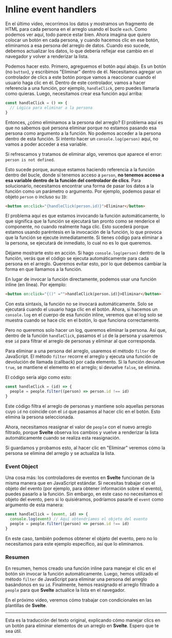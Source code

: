 # Inline event handlers

En el último video, recorrimos los datos y mostramos un fragmento de HTML para cada persona en el arreglo usando el bucle `each`. Como podemos ver aquí, todo parece estar bien. Ahora imagina que quiero colocar un botón en cada persona, y cuando hacemos clic en ese botón, eliminamos a esa persona del arreglo de datos. Cuando eso sucede, debemos actualizar los datos, lo que debería reflejar ese cambio en el navegador y volver a renderizar la lista.

Podemos hacer esto. Primero, agreguemos el botón aquí abajo. Es un botón (no `button`), y escribimos "Eliminar" dentro de él. Necesitamos agregar un controlador de clics a este botón porque vamos a reaccionar cuando el usuario haga clic en él. Dentro de este controlador, vamos a hacer referencia a una función, por ejemplo, `handleClick`, pero puedes llamarla como quieras. Luego, necesitamos crear esa función aquí arriba:

```javascript
const handleClick = () => {
  // Lógica para eliminar a la persona
}
```

Entonces, ¿cómo eliminamos a la persona del arreglo? El problema aquí es que no sabemos qué persona eliminar porque no estamos pasando esa persona como argumento a la función. No podemos acceder a la persona dentro de esta función. Si intento hacer un `console.log(person)` aquí, no vamos a poder acceder a esa variable.

Si refrescamos y tratamos de eliminar algo, veremos que aparece el error: `person is not defined`.

Esto sucede porque, aunque estamos haciendo referencia a la función dentro del bucle, donde sí tenemos acceso a `person`, **no tenemos acceso a esa variable dentro de la función del controlador de clics**. Para solucionarlo, necesitamos encontrar una forma de pasar los datos a la función como un parámetro o argumento. Por ejemplo, podemos pasar el objeto `person` o incluso su `ID`:

```html
<button on:click="{handleClick(person.id)}">Eliminar</button>
```

El problema aquí es que estamos invocando la función automáticamente, lo que significa que la función se ejecutará tan pronto como se renderice el componente, no cuando realmente haga clic. Esto sucederá porque estamos usando paréntesis en la invocación de la función, lo que provoca que la función se ejecute inmediatamente. Si tienes código para eliminar a la persona, se ejecutará de inmediato, lo cual no es lo que queremos.

Déjame mostrarte esto en acción. Si hago `console.log(person)` dentro de la función, verás que el código se ejecuta automáticamente para cada persona en el arreglo. Queremos evitar esto, por lo que debemos cambiar la forma en que llamamos a la función.

En lugar de invocar la función directamente, podemos usar una función inline (en línea). Por ejemplo:

```html
<button on:click="{()" ="">handleClick(person.id)}>Eliminar</button>
```

Con esta sintaxis, la función no se invocará automáticamente. Solo se ejecutará cuando el usuario haga clic en el botón. Ahora, si hacemos un `console.log` en el cuerpo de esa función inline, veremos que el log solo se muestra cuando se hace clic en el botón, lo que funciona correctamente.

Pero no queremos solo hacer un log, queremos eliminar la persona. Así que, dentro de la función `handleClick`, pasamos el `id` de la persona y usaremos ese `id` para filtrar el arreglo de personas y eliminar al que corresponda.

Para eliminar a una persona del arreglo, usaremos el método `filter` de JavaScript. El método `filter` recorre el arreglo y ejecuta una función de devolución de llamada (callback) por cada elemento. Si la función devuelve `true`, se mantiene el elemento en el arreglo; si devuelve `false`, se elimina.

El código sería algo como esto:

```javascript
const handleClick = (id) => {
  people = people.filter((person) => person.id !== id)
}
```

Este código filtra el arreglo de personas y mantiene solo aquellas personas cuyo `id` no coincide con el `id` que pasamos al hacer clic en el botón. Esto elimina la persona seleccionada.

Ahora, necesitamos reasignar el valor de `people` con el nuevo arreglo filtrado, porque **Svelte** observa los cambios y vuelve a renderizar la lista automáticamente cuando se realiza esta reasignación.

Si guardamos y probamos esto, al hacer clic en "Eliminar" veremos cómo la persona se elimina del arreglo y se actualiza la lista.

### Event Object

Una cosa más: los controladores de eventos en **Svelte** funcionan de la misma manera que en JavaScript estándar. Si necesitas trabajar con el objeto del evento (por ejemplo, para obtener información sobre el evento), puedes pasarlo a la función. Sin embargo, en este caso no necesitamos el objeto del evento, pero si lo quisiéramos, podríamos pasarle el `event` como argumento de esta manera:

```javascript
const handleClick = (event, id) => {
  console.log(event) // Aquí obtendríamos el objeto del evento
  people = people.filter((person) => person.id !== id)
}
```

En este caso, también podemos obtener el objeto del evento, pero no lo necesitamos para este ejemplo específico, así que lo eliminamos.

### Resumen

En resumen, hemos creado una función inline para manejar el clic en el botón sin invocar la función automáticamente. Luego, hemos utilizado el método `filter` de JavaScript para eliminar una persona del arreglo basándonos en su `id`. Finalmente, hemos reasignado el arreglo filtrado a `people` para que **Svelte** actualice la lista en el navegador.

En el próximo video, veremos cómo trabajar con condicionales en las plantillas de **Svelte**.

---

Esta es la traducción del texto original, explicando cómo manejar clics en un botón para eliminar elementos de un arreglo en **Svelte**. Espero que te sea útil.
